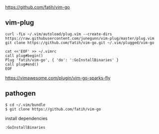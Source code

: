 
https://github.com/fatih/vim-go

vim-plug
----

```
curl -fLo ~/.vim/autoload/plug.vim --create-dirs https://raw.githubusercontent.com/junegunn/vim-plug/master/plug.vim
git clone https://github.com/fatih/vim-go.git ~/.vim/plugged/vim-go
```

```
cat <<'EOF' >> ~/.vimrc
call plug#begin()
Plug 'fatih/vim-go', { 'do': ':GoInstallBinaries' }
call plug#end()
EOF
```

https://vimawesome.com/plugin/vim-go-sparks-fly

pathogen
----
```consle
$ cd ~/.vim/bundle
$ git clone https://github.com/fatih/vim-go
```

install dependencies
```vim
:GoInstallBinaries
```
